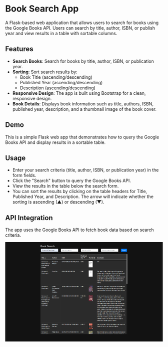 # Book Search App

A Flask-based web application that allows users to search for books using the Google Books API. Users can search by title, author, ISBN, or publish year and view results in a table with sortable columns.

## Features

- **Search Books**: Search for books by title, author, ISBN, or publication year.
- **Sorting**: Sort search results by:
  - Book Title (ascending/descending)
  - Published Year (ascending/descending)
  - Description (ascending/descending)
- **Responsive Design**: The app is built using Bootstrap for a clean, responsive design.
- **Book Details**: Displays book information such as title, authors, ISBN, published year, description, and a thumbnail image of the book cover.

## Demo

This is a simple Flask web app that demonstrates how to query the Google Books API and display results in a sortable table.

## Usage

- Enter your search criteria (title, author, ISBN, or publication year) in the form fields.
- Click the "Search" button to query the Google Books API.
- View the results in the table below the search form.
- You can sort the results by clicking on the table headers for Title, Published Year, and Description. The arrow will indicate whether the sorting is ascending (▲) or descending (▼).

## API Integration
The app uses the Google Books API to fetch book data based on search criteria.

![Image](https://github.com/elenichas/book-search-python-flask/blob/1573853406af9d597a2754ade5a7cb31c842b3f7/static/assets/bookSearchApp.png)

